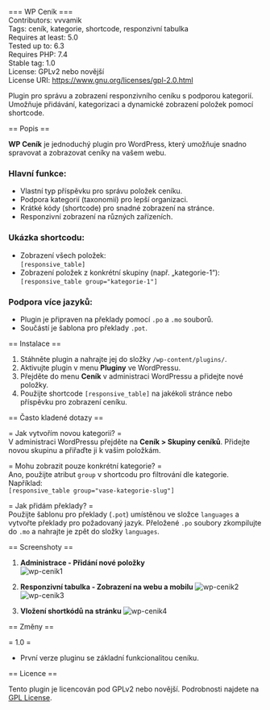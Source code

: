 === WP Ceník ===  
Contributors: vvvamik  
Tags: ceník, kategorie, shortcode, responzivní tabulka  
Requires at least: 5.0  
Tested up to: 6.3  
Requires PHP: 7.4  
Stable tag: 1.0  
License: GPLv2 nebo novější  
License URI: https://www.gnu.org/licenses/gpl-2.0.html  

Plugin pro správu a zobrazení responzivního ceníku s podporou kategorií. Umožňuje přidávání, kategorizaci a dynamické zobrazení položek pomocí shortcode.

== Popis ==

**WP Ceník** je jednoduchý plugin pro WordPress, který umožňuje snadno spravovat a zobrazovat ceníky na vašem webu.  

### Hlavní funkce:
- Vlastní typ příspěvku pro správu položek ceníku.  
- Podpora kategorií (taxonomií) pro lepší organizaci.  
- Krátké kódy (shortcode) pro snadné zobrazení na stránce.  
- Responzivní zobrazení na různých zařízeních.  

### Ukázka shortcodu:
- Zobrazení všech položek:  
  `[responsive_table]`  
- Zobrazení položek z konkrétní skupiny (např. „kategorie-1“):  
  `[responsive_table group="kategorie-1"]`  

### Podpora více jazyků:
- Plugin je připraven na překlady pomocí `.po` a `.mo` souborů.  
- Součástí je šablona pro překlady `.pot`.  

== Instalace ==

1. Stáhněte plugin a nahrajte jej do složky `/wp-content/plugins/`.  
2. Aktivujte plugin v menu **Pluginy** ve WordPressu.  
3. Přejděte do menu **Ceník** v administraci WordPressu a přidejte nové položky.  
4. Použijte shortcode `[responsive_table]` na jakékoli stránce nebo příspěvku pro zobrazení ceníku.  

== Často kladené dotazy ==

= Jak vytvořím novou kategorii? =  
V administraci WordPressu přejděte na **Ceník > Skupiny ceníků**. Přidejte novou skupinu a přiřaďte ji k vašim položkám.

= Mohu zobrazit pouze konkrétní kategorie? =  
Ano, použijte atribut `group` v shortcodu pro filtrování dle kategorie. Například:  
`[responsive_table group="vase-kategorie-slug"]`

= Jak přidám překlady? =  
Použijte šablonu pro překlady (`.pot`) umístěnou ve složce `languages` a vytvořte překlady pro požadovaný jazyk. Přeložené `.po` soubory zkompilujte do `.mo` a nahrajte je zpět do složky `languages`.

== Screenshoty ==

1. **Administrace - Přidání nové položky**  
   ![wp-cenik1](https://github.com/user-attachments/assets/2d4eba9b-33ab-4942-afad-8ccb0aee1c25)

2. **Responzivní tabulka - Zobrazení na webu a mobilu**
   ![wp-cenik2](https://github.com/user-attachments/assets/ea509eab-f530-4725-8fd5-71d397578706)
   ![wp-cenik3](https://github.com/user-attachments/assets/0778f0fd-1b64-4dbd-8758-8e9eb47d5935)
  
3. **Vložení shortkódů na stránku**
   ![wp-cenik4](https://github.com/user-attachments/assets/36f6439e-2bce-43e9-9a69-22611f1914b4)


== Změny ==

= 1.0 =  
- První verze pluginu se základní funkcionalitou ceníku.  

== Licence ==

Tento plugin je licencován pod GPLv2 nebo novější. Podrobnosti najdete na [GPL License](https://www.gnu.org/licenses/gpl-2.0.html).

